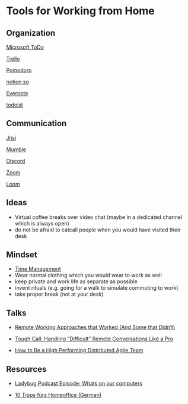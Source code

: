 # Tools for Working from Home

## Organization

[Microsoft ToDo](https://todo.microsoft.com/tasks/)

[Trello](https://trello.com/)

[Pomodoro](https://en.wikipedia.org/wiki/Pomodoro_Technique)

[notion.so](https://www.notion.so/product)

[Evernote](https://evernote.com/intl/de/)

[todoist](https://todoist.com)


## Communication

[Jitsi](https://jitsi.org/)

[Mumble](https://wiki.mumble.info/wiki/Main_Page)

[Discord](https://discordapp.com/)

[Zoom](https://zoom.us/)

[Loom](https://www.loom.com/)

## Ideas

* Virtual coffee breaks over video chat (maybe in a dedicated channel which is always open)
* do not be afraid to catcall people when you would have visited their desk

## Mindset

* [Time Management](https://en.wikipedia.org/wiki/Time_management)
* Wear normal clothing which you would wear to work as well
* keep private and work life as separate as possible
* invent rituals (e.g. going for a walk to simulate commuting to work)
* take proper break (not at your desk)

## Talks

* [Remote Working Approaches that Worked (And Some that Didn’t)](https://youtu.be/wuYlbL85nFk)

* [Tough Call: Handling “Difficult” Remote Conversations Like a Pro](https://youtu.be/XyM8FRIO0b0)

* [How to Be a High Performing Distributed Agile Team](https://youtu.be/dG8FeZ5ey5c)

## Resources

* [Ladybug Podcast Episode: Whats on our computers](https://ladybug.dev/whats-on-our-computers)

* [10 Tipps fürs Homeoffice (German)](https://www.patreon.com/posts/10-tipps-furs-35144012)
